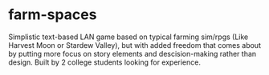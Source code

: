 # farm-spaces
Simplistic text-based LAN game based on typical farming sim/rpgs (Like Harvest Moon or Stardew Valley), but with added freedom that comes about by putting more focus on story elements and descision-making rather than design. Built by 2 college students looking for experience. 
